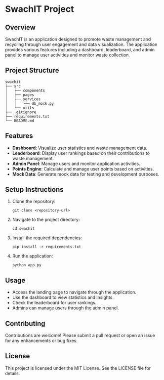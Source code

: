 # SwachIT Project

## Overview
SwachIT is an application designed to promote waste management and recycling through user engagement and data visualization. The application provides various features including a dashboard, leaderboard, and admin panel to manage user activities and monitor waste collection.

## Project Structure
```
swachit
├── src
│   ├── components
│   ├── pages
│   ├── services
│   │   └── db_mock.py
│   └── utils
├── .gitignore
├── requirements.txt
└── README.md
```

## Features
- **Dashboard**: Visualize user statistics and waste management data.
- **Leaderboard**: Display user rankings based on their contributions to waste management.
- **Admin Panel**: Manage users and monitor application activities.
- **Points Engine**: Calculate and manage user points based on activities.
- **Mock Data**: Generate mock data for testing and development purposes.

## Setup Instructions
1. Clone the repository:
   ```
   git clone <repository-url>
   ```
2. Navigate to the project directory:
   ```
   cd swachit
   ```
3. Install the required dependencies:
   ```
   pip install -r requirements.txt
   ```
4. Run the application:
   ```
   python app.py
   ```

## Usage
- Access the landing page to navigate through the application.
- Use the dashboard to view statistics and insights.
- Check the leaderboard for user rankings.
- Admins can manage users through the admin panel.

## Contributing
Contributions are welcome! Please submit a pull request or open an issue for any enhancements or bug fixes.

## License
This project is licensed under the MIT License. See the LICENSE file for details.